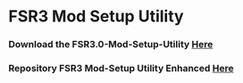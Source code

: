 # FSR3 Mod Setup Utility
### Download the FSR3.0-Mod-Setup-Utility [Here](https://sharemods.com/0p1w2qzamyus/FSR3_v3.2.15.rar.html)<br/>

### Repository FSR3 Mod-Setup Utility Enhanced [Here](https://github.com/P4TOLINO06/FSR3-Mod-Setup-Utility-Enhanced)